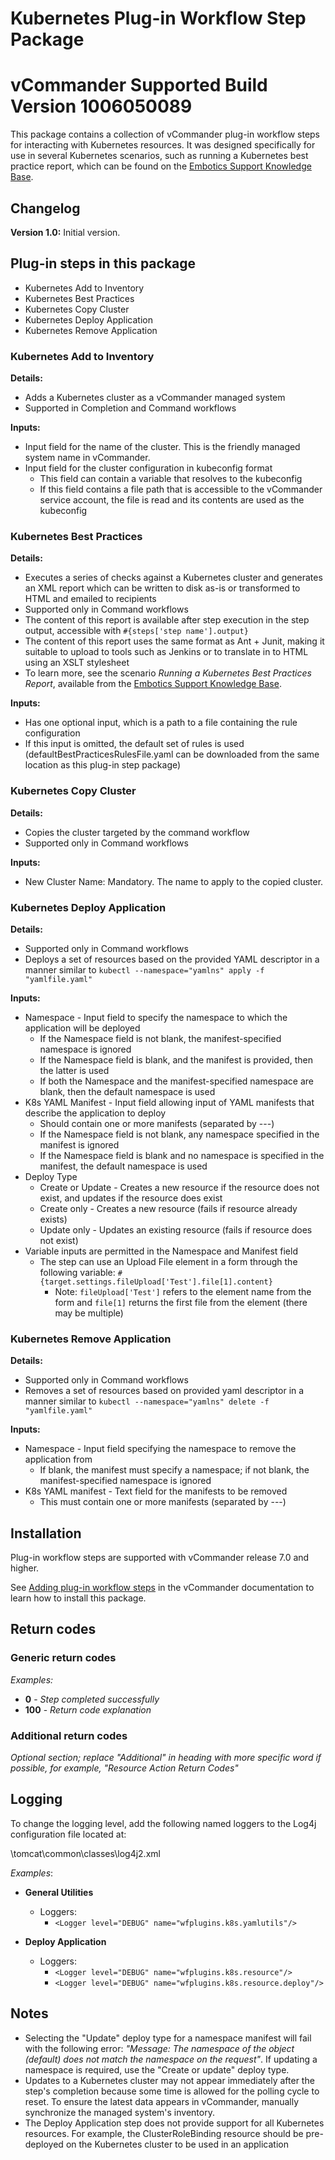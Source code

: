 # Kubernetes Plug-in Workflow Step Package
# vCommander Supported Build Version 1006050089

This package contains a collection of vCommander plug-in workflow steps for interacting with Kubernetes resources. It was designed specifically for use in several Kubernetes scenarios, such as running a Kubernetes best practice report, which can be found on the [Embotics Support Knowledge Base](https://support.embotics.com/support/home).

## Changelog

**Version 1.0:** Initial version.

## Plug-in steps in this package

+ Kubernetes Add to Inventory
+ Kubernetes Best Practices 
+ Kubernetes Copy Cluster
+ Kubernetes Deploy Application
+ Kubernetes Remove Application

### Kubernetes Add to Inventory

**Details:**

- Adds a Kubernetes cluster as a vCommander managed system
- Supported in Completion and Command workflows

**Inputs:**

- Input field for the name of the cluster. This is the friendly managed system name in vCommander.
- Input field for the cluster configuration in kubeconfig format
  - This field can contain a variable that resolves to the kubeconfig
  - If this field contains a file path that is accessible to the vCommander service account, the file is read and its contents are used as the kubeconfig

### Kubernetes Best Practices 

**Details:**

- Executes a series of checks against a Kubernetes cluster and generates an XML report which can be written to disk as-is or transformed to HTML and emailed to recipients
- Supported only in Command workflows
- The content of this report is available after step execution in the step output, accessible with `#{steps['step name'].output}`
- The content of this report uses the same format as Ant + Junit, making it suitable to upload to tools such as Jenkins or to translate in to HTML using an XSLT stylesheet
- To learn more, see the scenario *Running a Kubernetes Best Practices Report*, available from the [Embotics Support Knowledge Base](https://support.embotics.com/support/home).

**Inputs:**

- Has one optional input, which is a path to a file containing the rule configuration
- If this input is omitted, the default set of rules is used (defaultBestPracticesRulesFile.yaml can be downloaded from the same location as this plug-in step package)

### Kubernetes Copy Cluster

**Details:**

* Copies the cluster targeted by the command workflow
* Supported only in Command workflows

**Inputs:**

* New Cluster Name: Mandatory. The name to apply to the copied cluster.

### Kubernetes Deploy Application

**Details:**

- Supported only in Command workflows
- Deploys a set of resources based on the provided YAML descriptor in a manner similar to `kubectl --namespace="yamlns" apply -f "yamlfile.yaml"`

**Inputs:**
  - Namespace - Input field to specify the namespace to which the application will be deployed
    - If the Namespace field is not blank, the manifest-specified namespace is ignored
    - If the Namespace field is blank, and the manifest is provided, then the latter is used
    - If both the Namespace and the manifest-specified namespace are blank, then the default namespace is used
  - K8s YAML Manifest - Input field allowing input of YAML manifests that describe the application to deploy
    - Should contain one or more manifests (separated by ---)
    - If the Namespace field is not blank, any namespace specified in the manifest is ignored
    - If the Namespace field is blank and no namespace is specified in the manifest, the default namespace is used
  - Deploy Type
    - Create or Update - Creates a new resource if the resource does not exist, and updates if the resource does exist
    - Create only - Creates a new resource (fails if resource already exists)
    - Update only - Updates an existing resource (fails if resource does not exist)
- Variable inputs are permitted in the Namespace and Manifest field
  - The step can use an Upload File element in a form through the following variable: `#{target.settings.fileUpload['Test'].file[1].content}`
    - Note: `fileUpload['Test']` refers to the element name from the form and `file[1]` returns the first file from the element (there may be multiple) 

### Kubernetes Remove Application

**Details:**

- Supported only in Command workflows
- Removes a set of resources based on provided yaml descriptor in a manner similar to `kubectl --namespace="yamlns" delete -f "yamlfile.yaml"`

**Inputs:**

- Namespace - Input field specifying the namespace to remove the application from
  - If blank, the manifest must specify a namespace; if not blank, the manifest-specified namespace is ignored
- K8s YAML manifest - Text field for the manifests to be removed
  - This must contain one or more manifests (separated by ---)

## Installation

Plug-in workflow steps are supported with vCommander release 7.0 and higher. 

See [Adding plug-in workflow steps](http://docs.embotics.com/vCommander/Using-Plug-In-WF-Steps.htm#Adding) in the vCommander documentation to learn how to install this package. 

## Return codes

### Generic return codes

*Examples:*

+ **0** - *Step completed successfully*
+ **100** - *Return code explanation*

### Additional return codes
*Optional section; replace "Additional" in heading with more specific word if possible, for example, "Resource Action Return Codes"*

## Logging
To change the logging level, add the following named loggers to the Log4j configuration file located at: 

<vcommander-install>\tomcat\common\classes\log4j2.xml 

*Examples*:

+ **General Utilities**
    + Loggers:
      + `<Logger level="DEBUG" name="wfplugins.k8s.yamlutils"/>`

+ **Deploy Application** 
    + Loggers:
      + `<Logger level="DEBUG" name="wfplugins.k8s.resource"/>`
      + `<Logger level="DEBUG" name="wfplugins.k8s.resource.deploy"/>`

## Notes

- Selecting the "Update" deploy type for a namespace manifest will fail with the following error: *"Message: The namespace of the object (default) does not match the namespace on the request"*. If updating a namespace is required, use the "Create or update" deploy type.
- Updates to a Kubernetes cluster may not appear immediately after the step's completion because some time is allowed for the polling cycle to reset. To ensure the latest data appears in vCommander, manually synchronize the managed system's inventory.
- The Deploy Application step does not provide support for all Kubernetes resources. For example, the ClusterRoleBinding resource should be pre-deployed on the Kubernetes cluster to be used in an application
